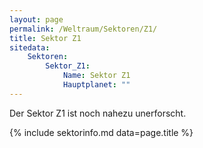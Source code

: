 ```yaml
---
layout: page
permalink: /Weltraum/Sektoren/Z1/
title: Sektor Z1
sitedata:
    Sektoren:
        Sektor_Z1:
            Name: Sektor Z1
            Hauptplanet: ""
---
```




Der Sektor Z1 ist noch nahezu unerforscht.

{% include sektorinfo.md data=page.title %}
